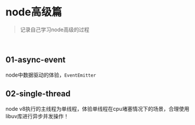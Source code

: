 # node高级篇
> 记录自己学习node高级的过程
<br/>

## 01-async-event
node中数据驱动的体验，`EventEmitter`
<br/>

## 02-single-thread
node v8执行的主线程为单线程，体验单线程在cpu堵塞情况下的场景，合理使用libuv库进行异步并发操作！
<br/>